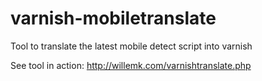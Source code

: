 varnish-mobiletranslate
=======================

Tool to translate the latest mobile detect script into varnish

See tool in action:
http://willemk.com/varnishtranslate.php
